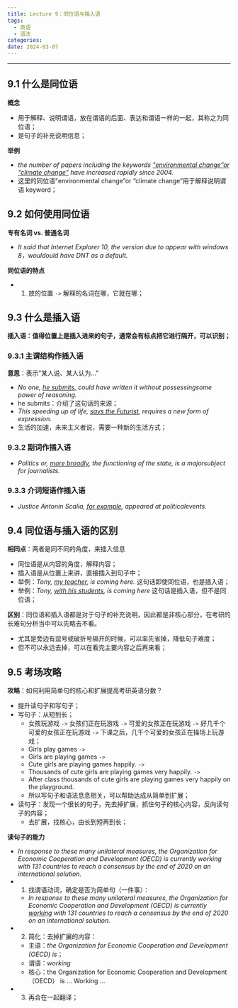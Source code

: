 ```yaml
---
title: Lecture 9：同位语与插入语
tags:
  - 英语
  - 语法
categories: 
date: 2024-03-07
---
```

---
## 9.1 什么是同位语
**概念**
+ 用于解释、说明谓语，放在谓语的后面、表达和谓语一样的一起，其称之为同位语；
+ 是句子的补充说明信息；

**举例**
+ *the number of papers including the keywords <u>"environmental change”or “climate change”</u> have increased rapidly since 2004.*
+ 这里的同位语"environmental change”or “climate change”用于解释说明谓语 keyword；

## 9.2 如何使用同位语
**专有名词 vs. 普通名词**
+ *It said that Internet Explorer 10, the version due to appear with windows 8，wouldould have DNT as a default.*

**同位语的特点**
+ 1. 放的位置 `->` 解释的名词在哪，它就在哪； 


## 9.3 什么是插入语
**插入语：值得位置上是插入进来的句子，通常会有标点把它进行隔开，可以识别；**

### 9.3.1 主谓结构作插入语
**意思**：表示"某人说、某人认为..."
+ *No one, <u>he submits,</u> could have written it without possessingsome power of reasoning.*
+ he submits：介绍了这句话的来源；
+ *This speeding up of life, <u>says the Futurist</u>, requires a new form of expression.*
+ 生活的加速，未来主义者说，需要一种新的生活方式；

### 9.3.2 副词作插入语
+ *Politics or, <u>more broadly</u>, the functioning of the state, is a majorsubject for journalists.*

### 9.3.3 介词短语作插入语
+ *Justice Antonin Scalia, <u>for example</u>, appeared at politicalevents.*

## 9.4 同位语与插入语的区别
**相同点**：两者是同不同的角度，来插入信息
+ 同位语是从内容的角度，解释内容；
+ 插入语是从位置上来讲，直接插入到句子中；
+ 举例：*Tony, <u>my teacher</u>, is coming here.* 这句话即使同位语，也是插入语；
+ 举例：*Tony, <u>with his students</u>, is coming here* 这句话是插入语，但不是同位语；

**区别**：同位语和插入语都是对于句子的补充说明，因此都是非核心部分，在考研的长难句分析当中可以先略去不看。
+ 尤其是旁边有逗号或破折号隔开的时候，可以率先省掉，降低句子难度；
+ 但不可以永远去掉，可以在看完主要内容之后再来看；

## 9.5 考场攻略
**攻略**：如何利用简单句的核心和扩展提高考研英语分数？
+ 提升读句子和写句子；
+ 写句子：从短到长；
	+ 女孩玩游戏 `->` 女孩们正在玩游戏 `->` 可爱的女孩正在玩游戏 `->` 好几千个可爱的女孩正在玩游戏 `->` 下课之后，几千个可爱的女孩正在操场上玩游戏；
	+ Girls play games `->` 
	+ Girls are playing games `->` 
	+ Cute girls are playing games happily. `->` 
	+ Thousands of cute girls are playing games very happily.  `->` 
	+ After class thousands of cute girls are playing games very happily on the playground.
	+ 所以写句子和语法息息相关，可以帮助达成从简单到扩展；
+ 读句子：发现一个很长的句子，先去掉扩展，抓住句子的核心内容，反向读句子的内容；
	+ 去扩展，找核心，由长到短再到长；

**读句子的能力**
+ *In response to these many unilateral measures, the Organization for Economic Cooperation and Development (OECD) is currently working with 131 countries to reach a consensus by the end of 2020 on an international solution.*
+ 1. 找谓语动词，确定是否为简单句（一件事）：
	+ *In response to these many unilateral measures, the Organization for Economic Cooperation and Development (OECD) is currently <u>working</u> with 131 countries to reach a consensus by the end of 2020 on an international solution.*
+ 2. 简化：去掉扩展的内容：
	+ 主语：*the Organization for Economic Cooperation and Development (OECD) is*；
	+ 谓语：*working*
	+ 核心：the Organization for Economic Cooperation and Development（OECD） is ... Working …
+ 3. 再合在一起翻译；